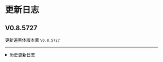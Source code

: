 
# 更新日志

## V0.8.5727

更新遍黑体版本至 ```V0.8.5727```

---

<details><summary>历史更新日志</summary>

## V0.7.5720

初次发布。

遍黑体版本：```V0.7.5720```

</details>
